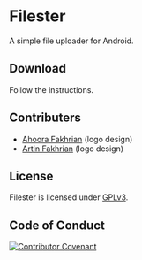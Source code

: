 # Filester
A simple file uploader for Android.

## Download
Follow the instructions.

## Contributers
* [Ahoora Fakhrian](https://linktr.ee/ahoora) (logo design)
* [Artin Fakhrian](https://linktr.ee/artin_fakhrian) (logo design)

## License
Filester is licensed under [GPLv3](LICENSE).

## Code of Conduct
[![Contributor Covenant](https://img.shields.io/badge/Contributor%20Covenant-2.1-4baaaa.svg)](CODE_OF_CONDUCT.md)
